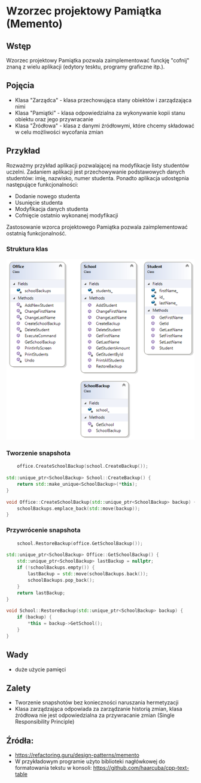 # Wzorzec projektowy Pamiątka (Memento)
## Wstęp
Wzorzec projektowy Pamiątka pozwala zaimplementować funckję "cofnij" znaną z wielu aplikacji (edytory tesktu, programy graficzne itp.). 

## Pojęcia
- Klasa "Zarządca" - klasa przechowująca stany obiektów i zarządzająca nimi
- Klasa "Pamiątki" - klasa odpowiedzialna za wykonywanie kopii stanu obiektu oraz jego przywracanie
- Klasa "Źródłowa" - klasa z danymi źródłowymi, które chcemy składować w celu możliwości wycofania zmian


## Przykład

Rozważmy przykład aplikacji pozwalającej na modyfikacje listy studentów uczelni. Zadaniem aplikacji jest przechowywanie podstawowych danych studentów: imię, nazwisko, numer studenta. Ponadto aplikacja udostępnia następujące funkcjonalności:
- Dodanie nowego studenta
- Usunięcie studenta
- Modyfikacja danych studenta
- Cofnięcie ostatnio wykonanej modyfikacji

Zastosowanie wzorca projektowego Pamiątka pozwala zaimplementować ostatnią funkcjonalność. 

### Struktura klas
![alt text](ClassDiagram.png "Struktura klas")


### Tworzenie snapshota

```cpp
    office.CreateSchoolBackup(school.CreateBackup());
```

```cpp
std::unique_ptr<SchoolBackup> School::CreateBackup() {
    return std::make_unique<SchoolBackup>(*this);
}
```

```cpp
void Office::CreateSchoolBackup(std::unique_ptr<SchoolBackup> backup) {
    schoolBackups.emplace_back(std::move(backup));
}
```

### Przywrócenie snapshota

```cpp
    school.RestoreBackup(office.GetSchoolBackup());
```

```cpp
std::unique_ptr<SchoolBackup> Office::GetSchoolBackup() {
    std::unique_ptr<SchoolBackup> lastBackup = nullptr;
    if (!schoolBackups.empty()) {
        lastBackup = std::move(schoolBackups.back());
        schoolBackups.pop_back();
    }
    return lastBackup;
}
```

```cpp
void School::RestoreBackup(std::unique_ptr<SchoolBackup> backup) {
    if (backup) {
        *this = backup->GetSchool();
    }
}
```

## Wady

- duże użycie pamięci

## Zalety

- Tworzenie snapshotów bez konieczności naruszania hermetyzacji
- Klasa zarządzająca odpowiada za zarządzanie historią zmian, klasa źródłowa nie jest odpowiedzialna za przywracanie zmian (Single Responsibility Principle)


## Źródła:
- https://refactoring.guru/design-patterns/memento
- W przykładowym programie użyto biblioteki nagłówkowej do formatowania tekstu w konsoli: https://github.com/haarcuba/cpp-text-table
